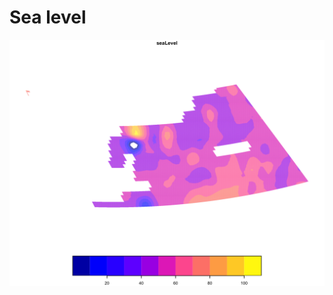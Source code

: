 # Sea level

<img src="https://github.com/eDrivers/SeaLevel/blob/master/Figures/SeaLevel.png" alt="SeaLevel" width="600"/>
